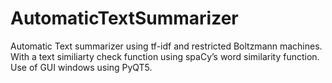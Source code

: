 # AutomaticTextSummarizer
Automatic Text summarizer using tf-idf and restricted Boltzmann machines.
With a text similiarty check function using spaCy’s word similarity function.
Use of GUI windows using PyQT5.
